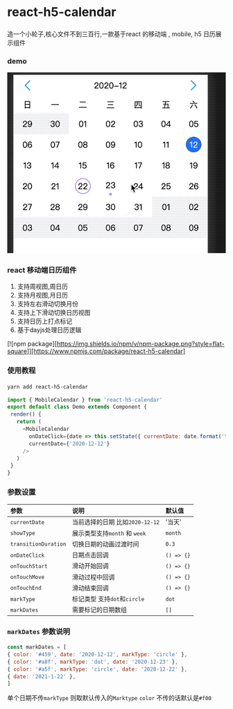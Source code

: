 # react-h5-calendar

###
造一个小轮子,核心文件不到三百行,一款基于react 的移动端 , mobile, h5 日历展示组件

### demo

![demo](./demo.gif)


### react 移动端日历组件
1. 支持周视图,周日历
2. 支持月视图,月日历
3. 支持左右滑动切换月份
4. 支持上下滑动切换日历视图
5. 支持日历上打点标记
6. 基于dayjs处理日历逻辑


[![npm package][https://img.shields.io/npm/v/npm-package.png?style=flat-square]][https://www.npmjs.com/package/react-h5-calendar]

### 使用教程
 `yarn add react-h5-calendar`

 ```js
import { MobileCalendar } from 'react-h5-calendar'
export default class Demo extends Component {
  render() {
    return (
      <MobileCalendar
        onDateClick={date => this.setState({ currentDate: date.format('YYYY-MM-DD') })}
        currentDate={'2020-12-12'}
      />
    )
  }
}
```

### 参数设置
|参数|说明|默认值|
|:---|:--|:--|
 |`currentDate`|当前选择的日期 比如`2020-12-12` |'当天'|
 | `showType`|展示类型支持`month` 和 `week`|`month`|
|`transitionDuration`|切换日期的动画过渡时间|`0.3`|
  |`onDateClick`|日期点击回调| `() => {}`|
  |`onTouchStart`|滑动开始回调| `() => {}`|
  |`onTouchMove`|滑动过程中回调| `() => {}`|
  |`onTouchEnd`| 滑动结束回调|`() => {}`|
  |`markType`| 标记类型 支持`dot`和`circle`|`dot`|
  |`markDates` | 需要标记的日期数组|`[]`|

  ### `markDates` 参数说明
  ```js
 const markDates = [
  { color: '#459', date: '2020-12-12', markType: 'circle' },
  { color: '#a8f', markType: 'dot', date: '2020-12-23' },
  { color: '#a5f', markType: 'circle', date: '2020-12-22' },
  { date: '2021-1-22' },
]
  ```
 单个日期不传`markType` 则取默认传入的`Marktype`
 `color` 不传的话默认是`#f00`


